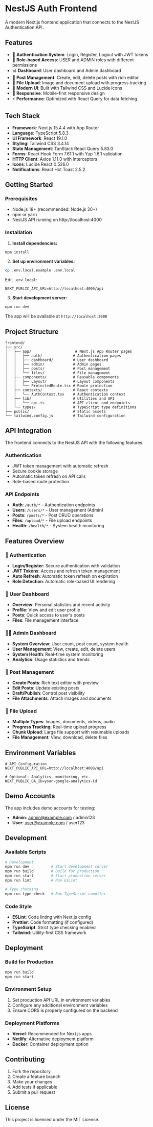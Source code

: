# NestJS Auth Frontend

A modern Next.js frontend application that connects to the NestJS Authentication API.

## Features

- 🔐 **Authentication System**: Login, Register, Logout with JWT tokens
- 👥 **Role-based Access**: USER and ADMIN roles with different permissions
- 📊 **Dashboard**: User dashboard and Admin dashboard
- 📝 **Post Management**: Create, edit, delete posts with rich editor
- 📁 **File Upload**: Image and document upload with progress tracking
- 🎨 **Modern UI**: Built with Tailwind CSS and Lucide icons
- 📱 **Responsive**: Mobile-first responsive design
- ⚡ **Performance**: Optimized with React Query for data fetching

## Tech Stack

- **Framework**: Next.js 15.4.4 with App Router
- **Language**: TypeScript 5.8.3
- **UI Framework**: React 19.1.0
- **Styling**: Tailwind CSS 3.4.14
- **State Management**: TanStack React Query 5.83.0
- **Forms**: React Hook Form 7.61.1 with Yup 1.6.1 validation
- **HTTP Client**: Axios 1.11.0 with interceptors
- **Icons**: Lucide React 0.526.0
- **Notifications**: React Hot Toast 2.5.2

## Getting Started

### Prerequisites

- Node.js 18+ (recommended: Node.js 20+)
- npm or yarn
- NestJS API running on http://localhost:4000

### Installation

1. **Install dependencies:**

```bash
npm install
```

2. **Set up environment variables:**

```bash
cp .env.local.example .env.local
```

Edit `.env.local`:

```env
NEXT_PUBLIC_API_URL=http://localhost:4000/api
```

3. **Start development server:**

```bash
npm run dev
```

The app will be available at `http://localhost:3000`

## Project Structure

```
frontend/
├── src/
│   ├── app/                    # Next.js App Router pages
│   │   ├── auth/              # Authentication pages
│   │   ├── dashboard/         # User dashboard
│   │   ├── admin/             # Admin pages
│   │   ├── posts/             # Post management
│   │   └── files/             # File management
│   ├── components/            # Reusable components
│   │   ├── Layout/            # Layout components
│   │   └── ProtectedRoute.tsx # Route protection
│   ├── contexts/              # React contexts
│   │   └── AuthContext.tsx    # Authentication context
│   ├── lib/                   # Utilities and API
│   │   └── api.ts             # API client and endpoints
│   └── types/                 # TypeScript type definitions
├── public/                    # Static assets
└── tailwind.config.js         # Tailwind configuration
```

## API Integration

The frontend connects to the NestJS API with the following features:

### Authentication

- JWT token management with automatic refresh
- Secure cookie storage
- Automatic token refresh on API calls
- Role-based route protection

### API Endpoints

- **Auth**: `/auth/*` - Authentication endpoints
- **Users**: `/users/*` - User management (Admin)
- **Posts**: `/posts/*` - Post CRUD operations
- **Files**: `/upload/*` - File upload endpoints
- **Health**: `/health/*` - System health monitoring

## Features Overview

### 🔐 Authentication

- **Login/Register**: Secure authentication with validation
- **JWT Tokens**: Access and refresh token management
- **Auto Refresh**: Automatic token refresh on expiration
- **Role Detection**: Automatic role-based UI rendering

### 👤 User Dashboard

- **Overview**: Personal statistics and recent activity
- **Profile**: View and edit user profile
- **Posts**: Quick access to user's posts
- **Files**: File management interface

### 👨‍💼 Admin Dashboard

- **System Overview**: User count, post count, system health
- **User Management**: View, create, edit, delete users
- **System Health**: Real-time system monitoring
- **Analytics**: Usage statistics and trends

### 📝 Post Management

- **Create Posts**: Rich text editor with preview
- **Edit Posts**: Update existing posts
- **Draft/Publish**: Control post visibility
- **File Attachments**: Attach images and documents

### 📁 File Upload

- **Multiple Types**: Images, documents, videos, audio
- **Progress Tracking**: Real-time upload progress
- **Chunk Upload**: Large file support with resumable uploads
- **File Management**: View, download, delete files

## Environment Variables

```env
# API Configuration
NEXT_PUBLIC_API_URL=http://localhost:4000/api

# Optional: Analytics, monitoring, etc.
NEXT_PUBLIC_GA_ID=your-google-analytics-id
```

## Demo Accounts

The app includes demo accounts for testing:

- **Admin**: admin@example.com / admin123
- **User**: user@example.com / user123

## Development

### Available Scripts

```bash
# Development
npm run dev          # Start development server
npm run build        # Build for production
npm run start        # Start production server
npm run lint         # Run ESLint

# Type checking
npm run type-check   # Run TypeScript compiler
```

### Code Style

- **ESLint**: Code linting with Next.js config
- **Prettier**: Code formatting (if configured)
- **TypeScript**: Strict type checking enabled
- **Tailwind**: Utility-first CSS framework

## Deployment

### Build for Production

```bash
npm run build
npm run start
```

### Environment Setup

1. Set production API URL in environment variables
2. Configure any additional environment variables
3. Ensure CORS is properly configured on the backend

### Deployment Platforms

- **Vercel**: Recommended for Next.js apps
- **Netlify**: Alternative deployment platform
- **Docker**: Container deployment option

## Contributing

1. Fork the repository
2. Create a feature branch
3. Make your changes
4. Add tests if applicable
5. Submit a pull request

## License

This project is licensed under the MIT License.
